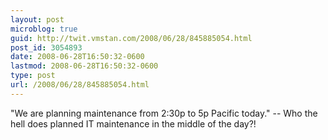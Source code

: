 ```yaml
---
layout: post
microblog: true
guid: http://twit.vmstan.com/2008/06/28/845885054.html
post_id: 3054893
date: 2008-06-28T16:50:32-0600
lastmod: 2008-06-28T16:50:32-0600
type: post
url: /2008/06/28/845885054.html
---
```

"We are planning maintenance from 2:30p to 5p Pacific today." -- Who the hell does planned IT maintenance in the middle of the day?!
